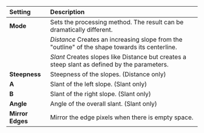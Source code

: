 | Setting          | Description                                                                                     |
| :--------------- | :---------------------------------------------------------------------------------------------- |
| **Mode**         | Sets the processing method. The result can be dramatically different.                           |
|                  | *Distance* Creates an increasing slope from the "outline" of the shape towards its centerline. |
|                  | *Slant* Creates slopes like Distance but creates a steep slant as defined by the parameters.   |
| **Steepness**    | Steepness of the slopes. (Distance only)                                                        |
| **A**            | Slant of the left slope. (Slant only)                                                           |
| **B**            | Slant of the right slope. (Slant only)                                                          |
| **Angle**        | Angle of the overall slant. (Slant only)                                                        |
| **Mirror Edges** | Mirror the edge pixels when there is empty space. |
